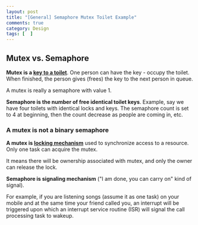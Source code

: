 ```yaml
---
layout: post
title: "[General] Semaphore Mutex Toilet Example"
comments: true
category: Design
tags: [  ]
---
```


## Mutex vs. Semaphore

__Mutex is a [key to a toilet](http://koti.mbnet.fi/niclasw/MutexSemaphore.html)__. One person can have the key - occupy the toilet. When finished, the person gives (frees) the key to the next person in queue. 

A mutex is really a semaphore with value 1. 

__Semaphore is the number of free identical toilet keys__. Example, say we have four toilets with identical locks and keys. The semaphore count is set to 4 at beginning, then the count decrease as people are coming in, etc. 

### A mutex is not a binary semaphore

__A mutex is [locking mechanism](http://www.geeksforgeeks.org/mutex-vs-semaphore/)__ used to synchronize access to a resource. Only one task can acquire the mutex. 

It means there will be ownership associated with mutex, and only the owner can release the lock.

__Semaphore is signaling mechanism__ ("I am done, you can carry on" kind of signal). 

For example, if you are listening songs (assume it as one task) on your mobile and at the same time your friend called you, an interrupt will be triggered upon which an interrupt service routine (ISR) will signal the call processing task to wakeup.



